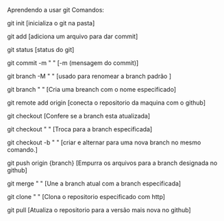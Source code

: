 Aprendendo a usar git
Comandos:

git init [inicializa o git na pasta]

git add [adiciona um arquivo para dar commit]

git status [status do git]

git commit -m " " [-m (mensagem do commit)]

git branch -M " " [usado para renomear a branch padrão ]

git branch " " [Cria uma breanch com o nome especificado]

git remote add origin [conecta o repositorio da maquina com o github]

git checkout [Confere se a branch esta atualizada]

git checkout " " [Troca para a branch especificada]

git checkout -b " " [criar e alternar para uma nova branch no mesmo comando.]

git push origin {branch} [Empurra os arquivos para a branch designada no github]

git merge " " [Une a branch atual com a branch especificada]

git clone " " [Clona o repositorio especificado com http]

git pull [Atualiza o repositorio para a versão mais nova no github]
